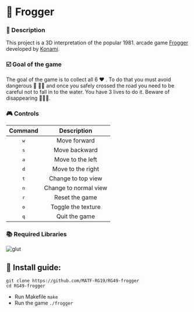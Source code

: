 # :frog: Frogger

### :memo: Description
This project is a 3D interpretation of the popular 1981. arcade game [Frogger](https://en.wikipedia.org/wiki/Frogger) developed by [Konami](https://en.wikipedia.org/wiki/Konami).

### :ballot_box_with_check: Goal of the game
The goal of the game is to collect all 6 :heart: . To do that you must avoid dangerous :blue_car: :blue_car::blue_car: and once you safely crossed the road you need to be careful not to fall in to the water. You have 3 lives to do it. Beware of disappearing :turtle::turtle::turtle:.

### :video_game: Controls
|Command| Description |
|:--:|:---:|
|<kbd>w</kbd> |Move forward |
|<kbd>s</kbd> |Move backward |
|<kbd>a</kbd> |Move to the left |
|<kbd>d</kbd> |Move to the right |
|<kbd>t</kbd> |Change to top view |
|<kbd>n</kbd> |Change to normal view |
|<kbd>r</kbd> |Reset the game|
|<kbd>o</kbd> |Toggle the texture|
|<kbd>q</kbd>|Quit the game|


### :books: Required Libraries
![glut](https://img.shields.io/badge/lib-glut-green.svg)

## :wrench: Install guide:
```shell
git clone https://github.com/MATF-RG19/RG49-frogger
cd RG49-frogger
```
* Run Makefile `make` <br>
* Run the game `./frogger`

